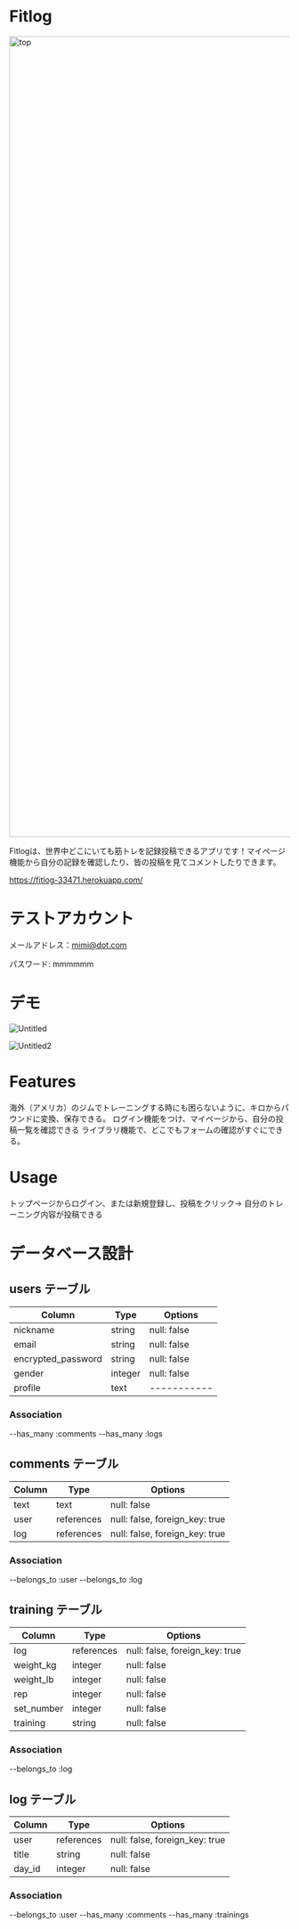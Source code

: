 # Fitlog
 
<img width="1439" alt="top" src="https://user-images.githubusercontent.com/70187032/108749978-d3d43f00-7583-11eb-84c9-0622cda27077.png">

Fitlogは、世界中どこにいても筋トレを記録投稿できるアプリです！マイページ機能から自分の記録を確認したり、皆の投稿を見てコメントしたりできます。

https://fitlog-33471.herokuapp.com/

# テストアカウント

メールアドレス：mimi@dot.com

パスワード: mmmmmm

# デモ
  
![Untitled](https://user-images.githubusercontent.com/70187032/108463437-bb350200-72c1-11eb-94bd-c33637f3c4fe.gif)
 
![Untitled2](https://user-images.githubusercontent.com/70187032/108463646-1cf56c00-72c2-11eb-8667-28037f4f32db.gif)

# Features
 
海外（アメリカ）のジムでトレーニングする時にも困らないように、キロからパウンドに変換、保存できる。
ログイン機能をつけ、マイページから、自分の投稿一覧を確認できる
ライブラリ機能で、どこでもフォームの確認がすぐにできる。
 
# Usage

トップページからログイン、または新規登録し、投稿をクリック→
自分のトレーニング内容が投稿できる
 
# データベース設計

## users テーブル

| Column             | Type    | Options     |
| ------------------ | ------  | ----------- |
| nickname           | string  | null: false |
| email              | string  | null: false |
| encrypted_password | string  | null: false |
| gender             | integer | null: false |
| profile            | text    | ----------- |

### Association
--has_many :comments
--has_many :logs

## comments テーブル

| Column             | Type       | Options                        |
| ------------------ | ---------- | ------------------------------ |
| text               | text       | null: false                    |
| user               | references | null: false, foreign_key: true |
| log                | references | null: false, foreign_key: true |

### Association
--belongs_to :user
--belongs_to :log

## training テーブル

| Column                | Type       | Options                        |
| --------------------- | ---------- | ------------------------------ |
| log                   | references | null: false, foreign_key: true |
| weight_kg             | integer    | null: false                    |
| weight_lb             | integer    | null: false                    |
| rep                   | integer    | null: false                    |
| set_number            | integer    | null: false                    |
| training              | string     | null: false                    |

### Association
--belongs_to :log



## log テーブル

| Column     | Type       | Options                        |
| ---------- | ---------- | ------------------------------ |
| user       | references | null: false, foreign_key: true |
| title      | string     | null: false                    |
| day_id     | integer    | null: false                    |

### Association
--belongs_to :user
--has_many :comments
--has_many :trainings
